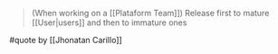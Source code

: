 >  (When working on a [[Plataform Team]]) Release first to mature [[User|users]] and then to immature ones

#quote by [[Jhonatan Carillo]]